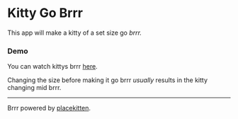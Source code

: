 # Kitty Go Brrr

This app will make a kitty of a set size go _brrr._

### Demo

You can watch kittys brrr [here](https://kitty-go-brrr.surge.sh/).

Changing the size before making it go brrr _usually_ results in the kitty changing mid brrr.

---

Brrr powered by [placekitten](https://placekitten.com/).
